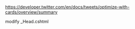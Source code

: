 https://developer.twitter.com/en/docs/tweets/optimize-with-cards/overview/summary

modify _Head.cshtml
